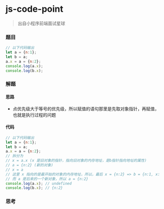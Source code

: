 # js-code-point

> 出自小程序前端面试星球

### 题目

```javascript
// 以下代码输出
let a = {n:1};
let b = a;
a.x = a = {n:2};
console.log(a.x);
console.log(b.x);
```



### 解题

#### 思路

* 点优先级大于等号的优先级，所以赋值的语句那里是先取对象指针，再赋值，也就是执行过程的问题

#### 代码

```javascript
// 以下代码输出
let a = {n:1};
let b = a;
a.x = a = {n:2};
// 拆分为
// x = a.x (x 是旧对象的指针，指向旧对象的内存地址，是b指针指向地址的属性)
// a = {n:2} (新的对象)
// x = a
// 这里 x 指向的是最开始的对象的内存地址，所以，最后 x = {n:2} => b = {n:1, x: {n:2}}
// 而 a 是后来的一个新对象，所以 a = {n:2}
console.log(a.x); // undefined
console.log(b.x); // {n:2}
```



### 思考


